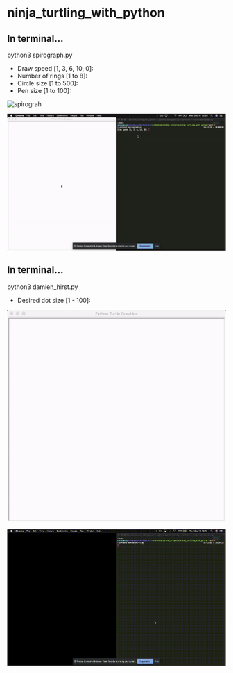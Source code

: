 # ninja_turtling_with_python

## In terminal...
python3 spirograph.py
- Draw speed [1, 3, 6, 10, 0]:
- Number of rings [1 to 8]:
- Circle size [1 to 500]:
- Pen size [1 to 100]:

![spirograh](assets/spirograph_00.gif)

![spirograh](assets/spirograph_01.gif)


## In terminal...
python3 damien_hirst.py
- Desired dot size [1 - 100]:

![damien_hirst](assets/damien_hirst_00.gif)

![damien_hirst](assets/damien_hirst_01.gif)
